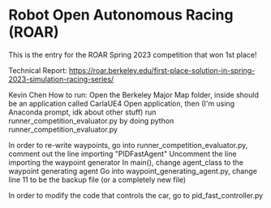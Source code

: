 # Robot Open Autonomous Racing (ROAR)

This is the entry for the ROAR Spring 2023 competition that won 1st place!

Technical Report: https://roar.berkeley.edu/first-place-solution-in-spring-2023-simulation-racing-series/



Kevin Chen
How to run: 
Open the Berkeley Major Map folder, inside should be an application called CarlaUE4
Open application, then (I'm using Anaconda prompt, idk about other stuff) run runner_competition_evaluator.py by doing 
python runner_competition_evaluator.py

In order to re-write waypoints, go into runner_competition_evaluator.py, comment out the line importing "PIDFastAgent"
Uncomment the line importing the waypoint generator
In main(), change agent_class to the waypoint generating agent
Go into waypoint_generating_agent.py, change line 11 to be the backup file (or a completely new file)

In order to modify the code that controls the car, go to pid_fast_controller.py

